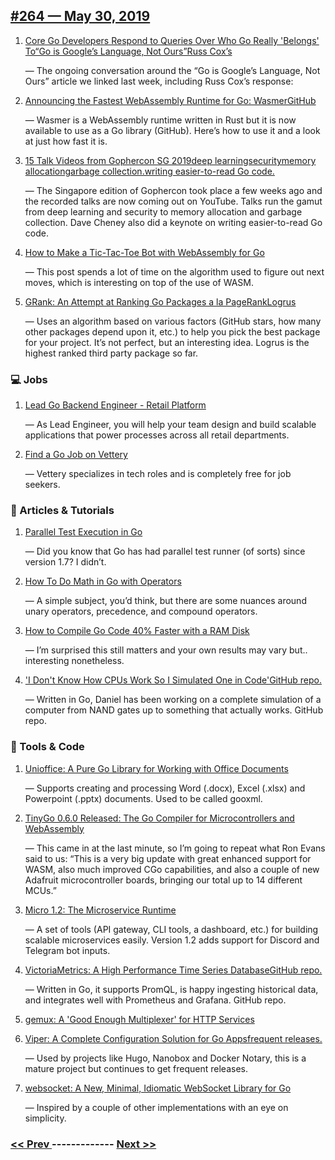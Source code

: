 ## [#264 — May 30, 2019](https://golangweekly.com/issues/264)

1. [Core Go Developers Respond to Queries Over Who Go Really 'Belongs' To“Go is Google’s Language, Not Ours”Russ Cox’s](https://golangweekly.com/link/64587/web)

     — The ongoing conversation around the “Go is Google’s Language, Not Ours” article we linked last week, including Russ Cox’s response:

1. [Announcing the Fastest WebAssembly Runtime for Go: WasmerGitHub](https://golangweekly.com/link/64590/web)

     — Wasmer is a WebAssembly runtime written in Rust but it is now available to use as a Go library (GitHub). Here’s how to use it and a look at just how fast it is.
1. [15 Talk Videos from Gophercon SG 2019deep learningsecuritymemory allocationgarbage collection.writing easier-to-read Go code.](https://golangweekly.com/link/64593/web)

     — The Singapore edition of Gophercon took place a few weeks ago and the recorded talks are now coming out on YouTube. Talks run the gamut from deep learning and security to memory allocation and garbage collection. Dave Cheney also did a keynote on writing easier-to-read Go code.
1. [How to Make a Tic-Tac-Toe Bot with WebAssembly for Go](https://golangweekly.com/link/64599/web)

     — This post spends a lot of time on the algorithm used to figure out next moves, which is interesting on top of the use of WASM.
1. [GRank: An Attempt at Ranking Go Packages a la PageRankLogrus](https://golangweekly.com/link/64600/web)

     — Uses an algorithm based on various factors (GitHub stars, how many other packages depend upon it, etc.) to help you pick the best package for your project. It’s not perfect, but an interesting idea. Logrus is the highest ranked third party package so far.
### 💻 Jobs

1. [Lead Go Backend Engineer - Retail Platform](https://golangweekly.com/link/64602/web)

     — As Lead Engineer, you will help your team design and build scalable applications that power processes across all retail departments.
1. [Find a Go Job on Vettery](https://golangweekly.com/link/64603/web)

     — Vettery specializes in tech roles and is completely free for job seekers.
### 📘 Articles & Tutorials

1. [Parallel Test Execution in Go](https://golangweekly.com/link/64604/web)

     — Did you know that Go has had parallel test runner (of sorts) since version 1.7? I didn’t.
1. [How To Do Math in Go with Operators](https://golangweekly.com/link/64605/web)

     — A simple subject, you’d think, but there are some nuances around unary operators, precedence, and compound operators.
1. [How to Compile Go Code 40% Faster with a RAM Disk](https://golangweekly.com/link/64607/web)

     — I’m surprised this still matters and your own results may vary but.. interesting nonetheless.
1. ['I Don't Know How CPUs Work So I Simulated One in Code'GitHub repo.](https://golangweekly.com/link/64608/web)

     — Written in Go, Daniel has been working on a complete simulation of a computer from NAND gates up to something that actually works. GitHub repo.
### 🔧 Tools & Code

1. [Unioffice: A Pure Go Library for Working with Office Documents](https://golangweekly.com/link/64610/web)

     — Supports creating and processing Word (.docx), Excel (.xlsx) and Powerpoint (.pptx) documents. Used to be called gooxml.
1. [TinyGo 0.6.0 Released: The Go Compiler for Microcontrollers and WebAssembly](https://golangweekly.com/link/64621/web)

     — This came in at the last minute, so I’m going to repeat what Ron Evans said to us: “This is a very big update with great enhanced support for WASM, also much improved CGo capabilities, and also a couple of new Adafruit microcontroller boards, bringing our total up to 14 different MCUs.”
1. [Micro 1.2: The Microservice Runtime](https://golangweekly.com/link/64611/web)

     — A set of tools (API gateway, CLI tools, a dashboard, etc.) for building scalable microservices easily. Version 1.2 adds support for Discord and Telegram bot inputs.
1. [VictoriaMetrics: A High Performance Time Series DatabaseGitHub repo.](https://golangweekly.com/link/64613/web)

     — Written in Go, it supports PromQL, is happy ingesting historical data, and integrates well with Prometheus and Grafana. GitHub repo.
1. [gemux: A 'Good Enough Multiplexer' for HTTP Services](https://golangweekly.com/link/64615/web)

1. [Viper: A Complete Configuration Solution for Go Appsfrequent releases.](https://golangweekly.com/link/64616/web)

     — Used by projects like Hugo, Nanobox and Docker Notary, this is a mature project but continues to get frequent releases.
1. [websocket: A New, Minimal, Idiomatic WebSocket Library for Go](https://golangweekly.com/link/64618/web)

     — Inspired by a couple of other implementations with an eye on simplicity.

### [ << Prev ](golangweekly-263.md) ------------- [ Next >> ](golangweekly-265.md)